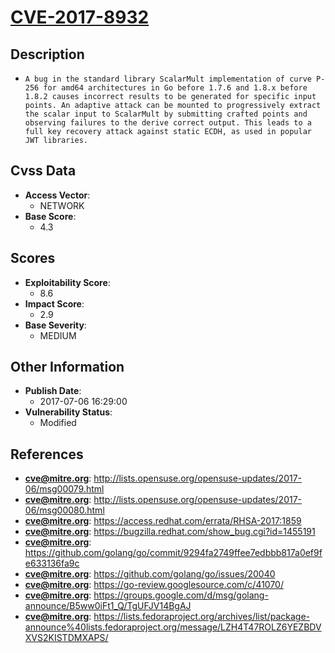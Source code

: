 
# [CVE-2017-8932](http://lists.opensuse.org/opensuse-updates/2017-06/msg00079.html)

## Description

- `A bug in the standard library ScalarMult implementation of curve P-256 for amd64 architectures in Go before 1.7.6 and 1.8.x before 1.8.2 causes incorrect results to be generated for specific input points. An adaptive attack can be mounted to progressively extract the scalar input to ScalarMult by submitting crafted points and observing failures to the derive correct output. This leads to a full key recovery attack against static ECDH, as used in popular JWT libraries.`

## Cvss Data

- **Access Vector**:
  - NETWORK
- **Base Score**:
  - 4.3

## Scores

- **Exploitability Score**:
  - 8.6
- **Impact Score**:
  - 2.9
- **Base Severity**:
  - MEDIUM

## Other Information

- **Publish Date**:
  - 2017-07-06 16:29:00
- **Vulnerability Status**:
  - Modified

## References

- **cve@mitre.org**: http://lists.opensuse.org/opensuse-updates/2017-06/msg00079.html
- **cve@mitre.org**: http://lists.opensuse.org/opensuse-updates/2017-06/msg00080.html
- **cve@mitre.org**: https://access.redhat.com/errata/RHSA-2017:1859
- **cve@mitre.org**: https://bugzilla.redhat.com/show_bug.cgi?id=1455191
- **cve@mitre.org**: https://github.com/golang/go/commit/9294fa2749ffee7edbbb817a0ef9fe633136fa9c
- **cve@mitre.org**: https://github.com/golang/go/issues/20040
- **cve@mitre.org**: https://go-review.googlesource.com/c/41070/
- **cve@mitre.org**: https://groups.google.com/d/msg/golang-announce/B5ww0iFt1_Q/TgUFJV14BgAJ
- **cve@mitre.org**: https://lists.fedoraproject.org/archives/list/package-announce%40lists.fedoraproject.org/message/LZH4T47ROLZ6YEZBDVXVS2KISTDMXAPS/
